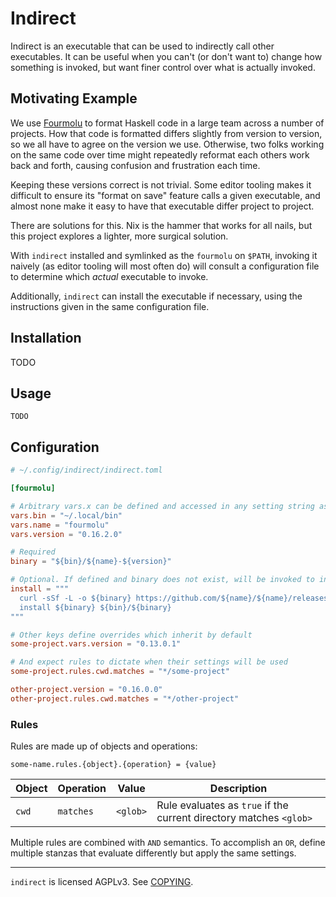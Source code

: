 # Indirect

Indirect is an executable that can be used to indirectly call other executables.
It can be useful when you can't (or don't want to) change how something is
invoked, but want finer control over what is actually invoked.

## Motivating Example

We use [Fourmolu][] to format Haskell code in a large team across a number of
projects. How that code is formatted differs slightly from version to version,
so we all have to agree on the version we use. Otherwise, two folks working on
the same code over time might repeatedly reformat each others work back and
forth, causing confusion and frustration each time.

[fourmolu]: #todo

Keeping these versions correct is not trivial. Some editor tooling makes it
difficult to ensure its "format on save" feature calls a given executable, and
almost none make it easy to have that executable differ project to project.

There are solutions for this. Nix is the hammer that works for all nails, but
this project explores a lighter, more surgical solution.

With `indirect` installed and symlinked as the `fourmolu` on `$PATH`, invoking
it naively (as editor tooling will most often do) will consult a configuration
file to determine which _actual_ executable to invoke.

Additionally, `indirect` can install the executable if necessary, using the
instructions given in the same configuration file.

## Installation

TODO

## Usage

```console
TODO
```

## Configuration

```toml
# ~/.config/indirect/indirect.toml

[fourmolu]

# Arbitrary vars.x can be defined and accessed in any setting string as ${x}
vars.bin = "~/.local/bin"
vars.name = "fourmolu"
vars.version = "0.16.2.0"

# Required
binary = "${bin}/${name}-${version}"

# Optional. If defined and binary does not exist, will be invoked to install it
install = """
  curl -sSf -L -o ${binary} https://github.com/${name}/${name}/releases/download/v${version}/fourmolu-${version}-linux-x86_64
  install ${binary} ${bin}/${binary}
"""

# Other keys define overrides which inherit by default
some-project.vars.version = "0.13.0.1"

# And expect rules to dictate when their settings will be used
some-project.rules.cwd.matches = "*/some-project"

other-project.version = "0.16.0.0"
other-project.rules.cwd.matches = "*/other-project"
```

### Rules

Rules are made up of objects and operations:

```
some-name.rules.{object}.{operation} = {value}
```

| Object | Operation | Value    | Description |
| ---    | ---       | ---      | ---         |
| `cwd`  | `matches` | `<glob>` | Rule evaluates as `true` if the current directory matches `<glob>` |

Multiple rules are combined with `AND` semantics. To accomplish an `OR`, define
multiple stanzas that evaluate differently but apply the same settings.

---

`indirect` is licensed AGPLv3. See [COPYING](./COPYING).
